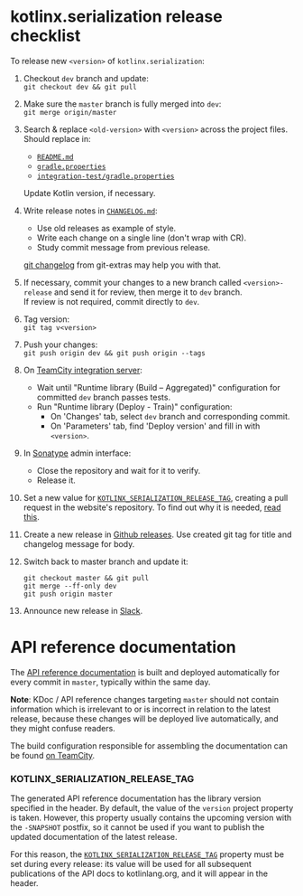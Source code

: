 # kotlinx.serialization release checklist

To release new `<version>` of `kotlinx.serialization`:

1. Checkout `dev` branch and update:<br>
   `git checkout dev && git pull`

3. Make sure the `master` branch is fully merged into `dev`:<br>
    `git merge origin/master`

4. Search & replace `<old-version>` with `<version>` across the project files. Should replace in:
   * [`README.md`](README.md)
   * [`gradle.properties`](gradle.properties)
   * [`integration-test/gradle.properties`](integration-test/gradle.properties)

   Update Kotlin version, if necessary.

5. Write release notes in [`CHANGELOG.md`](CHANGELOG.md):
   * Use old releases as example of style.
   * Write each change on a single line (don't wrap with CR).
   * Study commit message from previous release.

    [git changelog](https://github.com/tj/git-extras/blob/master/Commands.md#git-changelog) from git-extras may help you with that.

6. If necessary, commit your changes to a new branch called `<version>-release` and send it for review, then merge it to `dev` branch.<br>
If review is not required, commit directly to `dev`.

6. Tag version:<br>
    `git tag v<version>`

8. Push your changes:<br>
   `git push origin dev && git push origin --tags`

1. On [TeamCity integration server](https://teamcity.jetbrains.com/project.html?projectId=KotlinTools_KotlinxSerialization&tab=projectOverview):
   * Wait until "Runtime library (Build – Aggregated)" configuration for committed `dev` branch passes tests.
   * Run "Runtime library (Deploy - Train)" configuration:
     * On 'Changes' tab, select `dev` branch and corresponding commit.
     * On 'Parameters' tab, find 'Deploy version' and fill in with `<version>`.

4. In [Sonatype](https://oss.sonatype.org/#stagingRepositories) admin interface:
   * Close the repository and wait for it to verify.
   * Release it.
   
5. Set a new value for [`KOTLINX_SERIALIZATION_RELEASE_TAG`](https://github.com/JetBrains/kotlin-web-site/blob/master/.teamcity/BuildParams.kt),
   creating a pull request in the website's repository. To find out why it is needed, [read this](#kotlinxserializationreleasetag).

6. Create a new release in [Github releases](https://github.com/Kotlin/kotlinx.serialization/releases). Use created git tag for title and changelog message for body.

1. Switch back to master branch and update it:<br>
   ```
   git checkout master && git pull
   git merge --ff-only dev
   git push origin master
   ```

5. Announce new release in [Slack](https://kotlinlang.slack.com).

# API reference documentation

The [API reference documentation](https://kotlinlang.org/api/kotlinx.serialization/) is built and deployed automatically
for every commit in `master`, typically within the same day.

**Note**: KDoc / API reference changes targeting `master` should not contain information which is irrelevant to or is 
incorrect in relation to the latest release, because these changes will be deployed live automatically, and they might
confuse readers.

The build configuration responsible for assembling the documentation can be found
[on TeamCity](https://buildserver.labs.intellij.net/buildConfiguration/Kotlin_KotlinSites_KotlinlangTeamcityDsl_KotlinxSerializationBuildApiReference).

### KOTLINX_SERIALIZATION_RELEASE_TAG

The generated API reference documentation has the library version specified in the header. By default, the value
of the `version` project property is taken. However, this property usually contains the upcoming version with
the `-SNAPSHOT` postfix, so it cannot be used if you want to publish the updated documentation of the latest release.

For this reason, the [`KOTLINX_SERIALIZATION_RELEASE_TAG`](https://github.com/JetBrains/kotlin-web-site/blob/master/.teamcity/BuildParams.kt)
property must be set during every release: its value will be used for all subsequent publications of the API docs to kotlinlang.org,
and it will appear in the header.
